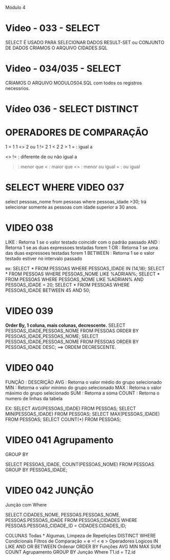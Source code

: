 Módulo 4

# Video - 033 - SELECT
SELECT É USADO PARA SELECIONAR DADOS RESULT-SET ou CONJUNTO DE DADOS CRIAMOS O ARQUIVO CIDADES.SQL

# Video - 034/035 - SELECT
CRIAMOS O ARQUIVO MODULOS04.SQL com todos os registros necessrios.

# Vídeo 036 - SELECT DISTINCT

# OPERADORES DE COMPARAÇÃO
1 = 1
1 <> 2 ou 1 != 2
1 < 2
2 > 1
= : igual a

<> != : diferente de ou não igual a
> : menor que
< : maior que
<= : menor ou igual
>= : ou igual

# SELECT WHERE VIDEO 037

select pessoas_nome from pessoas where  pessoas_idade >30;
Irá selecionar somente as pessoas com idade superior a 30 anos.

# VIDEO 038
LIKE : Retorna 1 se o valor testado coincidir com o padrão passado
AND : Retorna 1 se as duas expressoes testadas forem 1
OR : Retorna 1 se uma das duas expressoes testadas forem 1
BETWEEN : Retorna 1 se o valor testado estiver no intervalo passado

ex: SELECT * FROM PESSOAS WHERE PESSOAS_IDADE IN (14,18);
SELECT * FROM PESSOAS WHERE PESSOAS_NOME LIKE %ADRIAN%;
SELECT * FROM PESSOAS WHERE PESSOAS_NOME LIKE %ADRIAN% AND PESSOAS_IDADE = 20;
SELECT * FROM PESSOAS WHERE PESSOAS_IDADE BETWEEN 45 AND 50;

# VIDEO 039
**Order By, 1 coluna, mais colunas, decrescente.**
SELECT PESSOAS_IDADE,PESSOAS_NOME FROM PESSOAS ORDER BY PESSOAS_IDADE,PESSOAS_NOME;
SELECT PESSOAS_IDADE,PESSOAS_NOME FROM PESSOAS ORDER BY PESSOAS_IDADE DESC;  ==> ORDEM DECRESCENTE.

# VIDEO 040
FUNÇÃO : DESCRIÇÃO
AVG : Retorna o valor médio do grupo selecionado
MIN : Retorna o valor mínimo do grupo selecionado
MAX : Retorna o valor máximo do grupo selecionado
SUM : Retorna a soma 
COUNT : Retorna o numero de linhas da tabela

EX: 
SELECT AVG(PESSOAS_IDADE) FROM PESSOAS;
SELECT MIN(PESSOAS_IDADE) FROM PESSOAS;
SELECT MAX(PESSOAS_IDADE) FROM PESSOAS;
SELECT COUNT(*) FROM PESSOAS;

# VIDEO 041 Agrupamento 

GROUP BY 

SELECT PESSOAS_IDADE, COUNT(PESSOAS_NOME)
FROM PESSOAS
GROUP BY PESSOAS_IDADE;

# VIDEO 042 JUNÇÃO
Junção com Where

SELECT.CIDADES_NOME,
PESSOAS.PESSOAS_NOME,
PESSOAS.PESSOAS_IDADE
FROM
PESSOAS,CIDADES
WHERE PESSOAS.PESSOAS_CIDADE_ID = CIDADES.CIDADES_ID;


COLUNAS Todas * Algumas, Limpeza de Repetições DISTINCT WHERE Condicionais Filtros de Comparação = e =! < e > Operadores Logicos IN
LIKE AND OR BETWEEN Ordenar ORDER BY Funções AVG MIN MAX SUM COUNT Agrupamento GROUP BY Junção Where T1.id = T2.id
